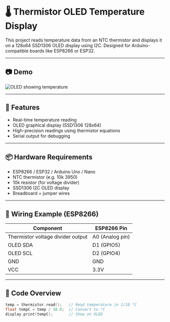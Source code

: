 # 🌡️ Thermistor OLED Temperature Display

This project reads temperature data from an NTC thermistor and displays it on a 128x64 SSD1306 OLED display using I2C. Designed for Arduino-compatible boards like ESP8266 or ESP32.

---

## 📷 Demo
![OLED showing temperature](https://your-image-link-if-any)

---

## 🔧 Features
- Real-time temperature reading
- OLED graphical display (SSD1306 128x64)
- High-precision readings using thermistor equations
- Serial output for debugging

---

## 📦 Hardware Requirements
- ESP8266 / ESP32 / Arduino Uno / Nano
- NTC thermistor (e.g. 10k 3950)
- 10k resistor (for voltage divider)
- SSD1306 I2C OLED display
- Breadboard + jumper wires

---

## 🔌 Wiring Example (ESP8266)
| Component   | ESP8266 Pin |
|-------------|-------------|
| Thermistor voltage divider output | A0 (Analog pin) |
| OLED SDA    | D1 (GPIO5)   |
| OLED SCL    | D2 (GPIO4)   |
| GND         | GND          |
| VCC         | 3.3V         |

---

## 📄 Code Overview

```cpp
temp = thermistor.read();   // Read temperature in 1/10 °C
float tempC = temp / 10.0;  // Convert to °C
display.print(tempC);       // Show on OLED
